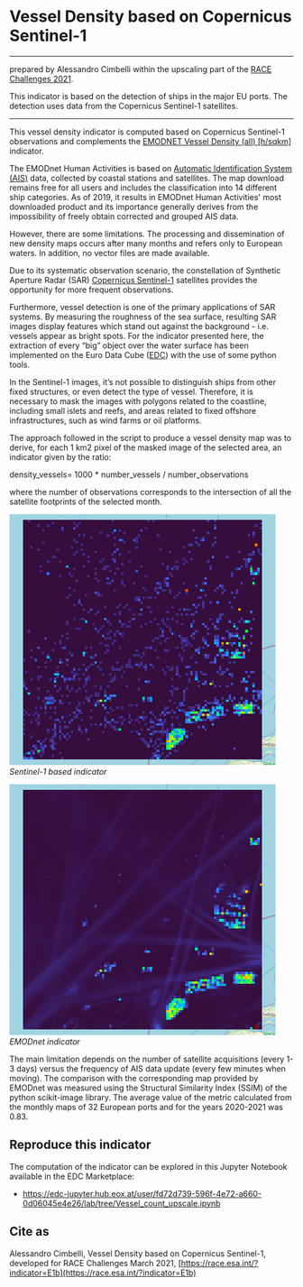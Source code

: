 # Vessel Density based on Copernicus Sentinel-1

---
prepared by Alessandro Cimbelli within the upscaling part of the [RACE Challenges 2021](https://eo4society.esa.int/2021/08/01/rapid-action-on-coronavirus-and-eo-race-dashboard-challenge-3/).

This indicator is based on the detection of ships in the major EU ports. The detection uses data from the Copernicus Sentinel-1 satellites.

----

This vessel density indicator is computed based on Copernicus Sentinel-1 observations and complements the [EMODNET Vessel Density (all) [h/sqkm]](https://race.esa.int/?x=1040481.31544&y=5968190.74701&z=4.29471&poi=World-E13o&search=World%3A+Vessel+density+%28all%29+%5Bh%2Fsqkm%5D) indicator. 

The EMODnet Human Activities is based on [Automatic Identification System (AIS)](https://www.imo.org/en/OurWork/Safety/Pages/AIS.aspx) data, collected by coastal stations and satellites. The map download remains free for all users and includes the classification into 14 different ship categories. As of 2019, it results in EMODnet Human Activities' most downloaded product and its importance generally derives from the impossibility of freely obtain corrected and grouped AIS data. 

However, there are some limitations. The processing and dissemination of new density maps occurs after many months and refers only to European waters. In addition, no vector files are made available. 

Due to its systematic observation scenario, the constellation of Synthetic Aperture Radar (SAR) [Copernicus Sentinel-1](https://sentinels.copernicus.eu/web/sentinel/missions/sentinel-1) satellites provides the opportunity for more frequent observations. 

Furthermore, vessel detection is one of the primary applications of SAR systems. By measuring the roughness of the sea surface, resulting SAR images display features which stand out against the background - i.e. vessels appear as bright spots. For the indicator presented here, the extraction of every “big” object over the water surface has been implemented on the Euro Data Cube ([EDC](https://eurodatacube.com)) with the use of some python tools. 

In the Sentinel-1 images, it’s not possible to distinguish ships from other fixed structures, or even detect the type of vessel. Therefore, it is necessary to mask the images with polygons related to the coastline, including small islets and reefs, and areas related to fixed offshore infrastructures, such as wind farms or oil platforms.

The approach followed in the script to produce a vessel density map was to derive, for each 1 km2 pixel of the masked image of the selected area, an indicator given by the ratio:

density_vessels= 1000 * number_vessels / number_observations

where the number of observations corresponds to the intersection of all the satellite footprints of the selected month.

![](https://raw.githubusercontent.com/eurodatacube/eodash-assets/main/collections/E1b_vessel_density_timeseries/E1b-img1.png)
*Sentinel-1 based indicator*

![](https://raw.githubusercontent.com/eurodatacube/eodash-assets/main/collections/E1b_vessel_density_timeseries/E1b-img2.png)
*EMODnet indicator*

The main limitation depends on the number of satellite acquisitions (every 1-3 days) versus the frequency of AIS data update (every few minutes when moving). The comparison with the corresponding map provided by EMODnet was measured using the Structural Similarity Index (SSIM) of the python scikit-image library. The average value of the metric calculated from the monthly maps of 32 European ports and for the years 2020-2021 was 0.83.

## Reproduce this indicator

The computation of the indicator can be explored in this Jupyter Notebook available in the EDC Marketplace: 

- https://edc-jupyter.hub.eox.at/user/fd72d739-596f-4e72-a660-0d06045e4e26/lab/tree/Vessel_count_upscale.ipynb 

## Cite as

Alessandro Cimbelli, Vessel Density based on Copernicus Sentinel-1, developed for RACE Challenges March 2021, [https://race.esa.int/?indicator=E1b](https://race.esa.int/?indicator=E1b)

